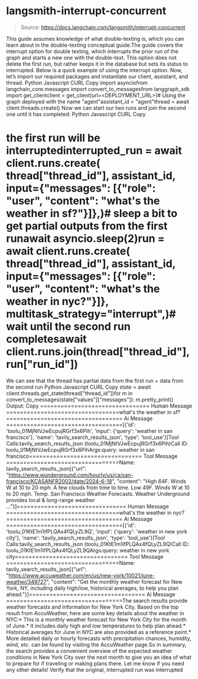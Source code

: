 # langsmith-interrupt-concurrent

> Source: https://docs.langchain.com/langsmith/interrupt-concurrent

This guide assumes knowledge of what double-texting is, which you can learn about in the double-texting conceptual guide.The guide covers the interrupt option for double texting, which interrupts the prior run of the graph and starts a new one with the double-text. This option does not delete the first run, but rather keeps it in the database but sets its status to interrupted. Below is a quick example of using the interrupt option.
Now, let’s import our required packages and instantiate our client, assistant, and thread.
Python
Javascript
CURL
Copy
import asynciofrom langchain_core.messages import convert_to_messagesfrom langgraph_sdk import get_clientclient = get_client(url=<DEPLOYMENT_URL>)# Using the graph deployed with the name "agent"assistant_id = "agent"thread = await client.threads.create()
Now we can start our two runs and join the second one until it has completed:
Python
Javascript
CURL
Copy
# the first run will be interruptedinterrupted_run = await client.runs.create( thread["thread_id"], assistant_id, input={"messages": [{"role": "user", "content": "what's the weather in sf?"}]},)# sleep a bit to get partial outputs from the first runawait asyncio.sleep(2)run = await client.runs.create( thread["thread_id"], assistant_id, input={"messages": [{"role": "user", "content": "what's the weather in nyc?"}]}, multitask_strategy="interrupt",)# wait until the second run completesawait client.runs.join(thread["thread_id"], run["run_id"])
We can see that the thread has partial data from the first run + data from the second run
Python
Javascript
CURL
Copy
state = await client.threads.get_state(thread["thread_id"])for m in convert_to_messages(state["values"]["messages"]): m.pretty_print()
Output:
Copy
================================ Human Message =================================what's the weather in sf?================================== Ai Message ==================================[{'id': 'toolu_01MjNtVJwEcpujRGrf3x6Pih', 'input': {'query': 'weather in san francisco'}, 'name': 'tavily_search_results_json', 'type': 'tool_use'}]Tool Calls:tavily_search_results_json (toolu_01MjNtVJwEcpujRGrf3x6Pih)Call ID: toolu_01MjNtVJwEcpujRGrf3x6PihArgs:query: weather in san francisco================================= Tool Message =================================Name: tavily_search_results_json[{"url": "https://www.wunderground.com/hourly/us/ca/san-francisco/KCASANFR2002/date/2024-6-18", "content": "High 64F. Winds W at 10 to 20 mph. A few clouds from time to time. Low 49F. Winds W at 10 to 20 mph. Temp. San Francisco Weather Forecasts. Weather Underground provides local & long-range weather ..."}]================================ Human Message =================================what's the weather in nyc?================================== Ai Message ==================================[{'id': 'toolu_01KtE1m1ifPLQAx4fQLyZL9Q', 'input': {'query': 'weather in new york city'}, 'name': 'tavily_search_results_json', 'type': 'tool_use'}]Tool Calls:tavily_search_results_json (toolu_01KtE1m1ifPLQAx4fQLyZL9Q)Call ID: toolu_01KtE1m1ifPLQAx4fQLyZL9QArgs:query: weather in new york city================================= Tool Message =================================Name: tavily_search_results_json[{"url": "https://www.accuweather.com/en/us/new-york/10021/june-weather/349727", "content": "Get the monthly weather forecast for New York, NY, including daily high/low, historical averages, to help you plan ahead."}]================================== Ai Message ==================================The search results provide weather forecasts and information for New York City. Based on the top result from AccuWeather, here are some key details about the weather in NYC:* This is a monthly weather forecast for New York City for the month of June.* It includes daily high and low temperatures to help plan ahead.* Historical averages for June in NYC are also provided as a reference point.* More detailed daily or hourly forecasts with precipitation chances, humidity, wind, etc. can be found by visiting the AccuWeather page.So in summary, the search provides a convenient overview of the expected weather conditions in New York City over the next month to give you an idea of what to prepare for if traveling or making plans there. Let me know if you need any other details!
Verify that the original, interrupted run was interrupted